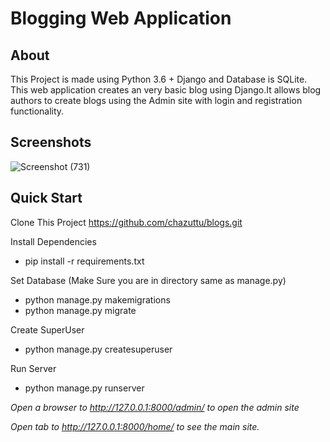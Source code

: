 # Blogging Web Application
## About
This Project is made using Python 3.6 + Django and Database is SQLite. This web application creates an very basic blog using Django.It allows blog authors to create blogs using the Admin site with login and registration functionality.
## Screenshots
![Screenshot (731)](https://user-images.githubusercontent.com/73628133/168129548-a91c57f1-d430-4ce0-943e-88fbf7c58c0f.png)

## Quick Start
Clone This Project
https://github.com/chazuttu/blogs.git

Install Dependencies
* pip install -r requirements.txt


Set Database (Make Sure you are in directory same as manage.py)

* python manage.py makemigrations
* python manage.py migrate


Create SuperUser
* python manage.py createsuperuser

Run Server
* python manage.py runserver

*Open a browser to http://127.0.0.1:8000/admin/ to open the admin site*

*Open tab to http://127.0.0.1:8000/home/ to see the main site.*


